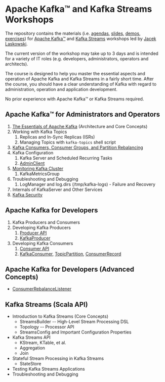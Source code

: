 # Apache Kafka™ and Kafka Streams Workshops

The repository contains the materials (i.e. [agendas](slides/#table-of-contents), [slides](slides/#apache-kafka-and-kafka-streams-workshops), [demos](demos), [exercises](exercises)) for [Apache Kafka™](https://kafka.apache.org/) and [Kafka Streams](https://kafka.apache.org/documentation/streams/) workshops led by [Jacek Laskowski](https://twitter.com/jaceklaskowski).

The current version of the workshop may take up to 3 days and is intended for a variety of IT roles (e.g. developers, administrators, operators and architects).

The course is designed to help you master the essential aspects and operation of Apache Kafka and Kafka Streams in a fairly short time. After the course, you should have a clear understanding of Kafka with regard to administration, operation and application development.

No prior experience with Apache Kafka™ or Kafka Streams required.

## Apache Kafka™ for Administrators and Operators

1. [The Essentials of Apache Kafka](https://jaceklaskowski.github.io/kafka-workshop/slides/apache-kafka-essentials.html) (Architecture and Core Concepts)
1. Working with Kafka Topics
    1. Replicas and In-Sync Replicas (ISRs)
    2. Managing Topics with `kafka-topics` shell script
1. [Kafka Consumers, Consumer Groups, and Partition Rebalancing](https://jaceklaskowski.github.io/kafka-workshop/slides/kafka-consumers-consumer-groups-and-partition-rebalancing.html)
1. Kafka Configuration
    1. Kafka Server and Scheduled Recurring Tasks
    2. [AdminClient](http://kafka.apache.org/20/javadoc/org/apache/kafka/clients/admin/AdminClient.html)
1. [Monitoring Kafka Cluster](https://jaceklaskowski.github.io/kafka-workshop/slides/Monitoring-Kafka-Cluster.html)
    1. KafkaMetricsGroup
1. Troubleshooting and Debugging
    1. LogManager and log.dirs (/tmp/kafka-logs) - Failure and Recovery
1. Internals of KafkaServer and Other Services
1. [Kafka Security](https://jaceklaskowski.github.io/kafka-workshop/slides/kafka-security.html)

## Apache Kafka for Developers

1. Kafka Producers and Consumers
2. Developing Kafka Producers
    1. [Producer API](http://kafka.apache.org/20/javadoc/org/apache/kafka/clients/producer/Producer.html)
    2. [KafkaProducer](http://kafka.apache.org/20/javadoc/org/apache/kafka/clients/producer/KafkaProducer.html)
3. Developing Kafka Consumers
    1. [Consumer API](https://kafka.apache.org/20/javadoc/org/apache/kafka/clients/consumer/Consumer.html)
    2. [KafkaConsumer](https://kafka.apache.org/20/javadoc/org/apache/kafka/clients/consumer/KafkaConsumer.html), [TopicPartition](https://kafka.apache.org/20/javadoc/org/apache/kafka/common/TopicPartition.html), [ConsumerRecord](https://kafka.apache.org/20/javadoc/org/apache/kafka/clients/consumer/ConsumerRecord.html)

## Apache Kafka for Developers (Advanced Concepts)

- [ConsumerRebalanceListener](https://kafka.apache.org/20/javadoc/org/apache/kafka/clients/consumer/ConsumerRebalanceListener.html)

## Kafka Streams (Scala API)

- Introduction to Kafka Streams (Core Concepts)
  - StreamsBuilder -- High-Level Stream Processing DSL
  - Topology -- Processor API
  - StreamsConfig and Important Configuration Properties
- Kafka Streams API
  - KStream, KTable, et al.
  - Aggregation
  - Join
- Stateful Stream Processing in Kafka Streams
  - StateStore
- Testing Kafka Streams Applications
- Troubleshooting and Debugging
